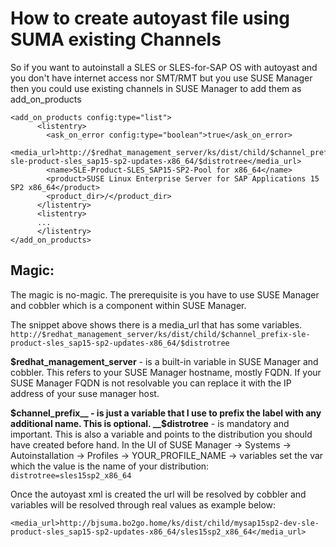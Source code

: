 # How to create autoyast file using SUMA existing Channels

So if you want to autoinstall a SLES or SLES-for-SAP OS with autoyast and you don't have internet access nor SMT/RMT but you use SUSE Manager then you could use existing channels in SUSE Manager to add them as add_on_products

```
<add_on_products config:type="list">
      <listentry>
        <ask_on_error config:type="boolean">true</ask_on_error>
        <media_url>http://$redhat_management_server/ks/dist/child/$channel_prefix-sle-product-sles_sap15-sp2-updates-x86_64/$distrotree</media_url>
        <name>SLE-Product-SLES_SAP15-SP2-Pool for x86_64</name>
        <product>SUSE Linux Enterprise Server for SAP Applications 15 SP2 x86_64</product>
        <product_dir>/</product_dir>
      </listentry>
      <listentry>
      ...
      </listentry>
</add_on_products>
```

## Magic:

The magic is no-magic.
The prerequisite is you have to use SUSE Manager and cobbler which is a component within SUSE Manager.

The snippet above shows there is a media_url that has some variables.
```http://$redhat_management_server/ks/dist/child/$channel_prefix-sle-product-sles_sap15-sp2-updates-x86_64/$distrotree```

__$redhat_management_server__ - is a built-in variable in SUSE Manager and cobbler. This refers to your SUSE Manager hostname, mostly FQDN. If your SUSE Manager FQDN is not resolvable you can replace it with the IP address of your suse manager host.

__$channel_prefix__ - is just a variable that I use to prefix the label with any additional name. This is optional.
__$distrotree__ - is mandatory and important. This is also a variable and points to the distribution you should have created before hand. In the UI of SUSE Manager -> Systems -> Autoinstallation -> Profiles -> YOUR_PROFILE_NAME -> variables set the var which the value is the name of your distribution: ```distrotree=sles15sp2_x86_64``` 

Once the autoyast xml is created the url will be resolved by cobbler and variables will be resolved through real values as example below:

```<media_url>http://bjsuma.bo2go.home/ks/dist/child/mysap15sp2-dev-sle-product-sles_sap15-sp2-updates-x86_64/sles15sp2_x86_64</media_url>```





